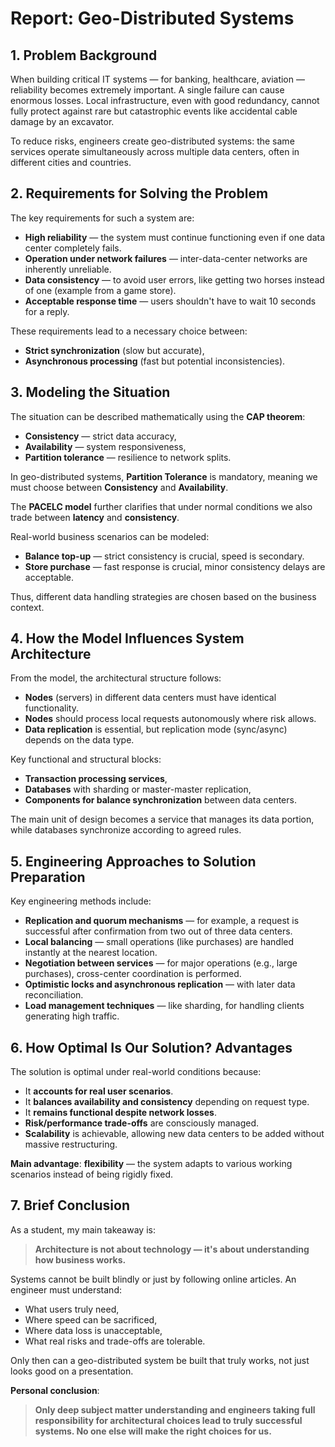 # Report: Geo-Distributed Systems

## 1. Problem Background
When building critical IT systems — for banking, healthcare, aviation — reliability becomes extremely important. A single failure can cause enormous losses. Local infrastructure, even with good redundancy, cannot fully protect against rare but catastrophic events like accidental cable damage by an excavator.

To reduce risks, engineers create geo-distributed systems: the same services operate simultaneously across multiple data centers, often in different cities and countries.

## 2. Requirements for Solving the Problem
The key requirements for such a system are:

- **High reliability** — the system must continue functioning even if one data center completely fails.
- **Operation under network failures** — inter-data-center networks are inherently unreliable.
- **Data consistency** — to avoid user errors, like getting two horses instead of one (example from a game store).
- **Acceptable response time** — users shouldn't have to wait 10 seconds for a reply.

These requirements lead to a necessary choice between:

- **Strict synchronization** (slow but accurate),
- **Asynchronous processing** (fast but potential inconsistencies).

## 3. Modeling the Situation
The situation can be described mathematically using the **CAP theorem**:

- **Consistency** — strict data accuracy,
- **Availability** — system responsiveness,
- **Partition tolerance** — resilience to network splits.

In geo-distributed systems, **Partition Tolerance** is mandatory, meaning we must choose between **Consistency** and **Availability**.

The **PACELC model** further clarifies that under normal conditions we also trade between **latency** and **consistency**.

Real-world business scenarios can be modeled:

- **Balance top-up** — strict consistency is crucial, speed is secondary.
- **Store purchase** — fast response is crucial, minor consistency delays are acceptable.

Thus, different data handling strategies are chosen based on the business context.

## 4. How the Model Influences System Architecture
From the model, the architectural structure follows:

- **Nodes** (servers) in different data centers must have identical functionality.
- **Nodes** should process local requests autonomously where risk allows.
- **Data replication** is essential, but replication mode (sync/async) depends on the data type.

Key functional and structural blocks:

- **Transaction processing services**,
- **Databases** with sharding or master-master replication,
- **Components for balance synchronization** between data centers.

The main unit of design becomes a service that manages its data portion, while databases synchronize according to agreed rules.

## 5. Engineering Approaches to Solution Preparation
Key engineering methods include:

- **Replication and quorum mechanisms** — for example, a request is successful after confirmation from two out of three data centers.
- **Local balancing** — small operations (like purchases) are handled instantly at the nearest location.
- **Negotiation between services** — for major operations (e.g., large purchases), cross-center coordination is performed.
- **Optimistic locks and asynchronous replication** — with later data reconciliation.
- **Load management techniques** — like sharding, for handling clients generating high traffic.

## 6. How Optimal Is Our Solution? Advantages
The solution is optimal under real-world conditions because:

- It **accounts for real user scenarios**.
- It **balances availability and consistency** depending on request type.
- It **remains functional despite network losses**.
- **Risk/performance trade-offs** are consciously managed.
- **Scalability** is achievable, allowing new data centers to be added without massive restructuring.

**Main advantage**: **flexibility** — the system adapts to various working scenarios instead of being rigidly fixed.

## 7. Brief Conclusion
As a student, my main takeaway is:

> **Architecture is not about technology — it's about understanding how business works.**

Systems cannot be built blindly or just by following online articles. An engineer must understand:

- What users truly need,
- Where speed can be sacrificed,
- Where data loss is unacceptable,
- What real risks and trade-offs are tolerable.

Only then can a geo-distributed system be built that truly works, not just looks good on a presentation.

**Personal conclusion**:
> **Only deep subject matter understanding and engineers taking full responsibility for architectural choices lead to truly successful systems. No one else will make the right choices for us.**

